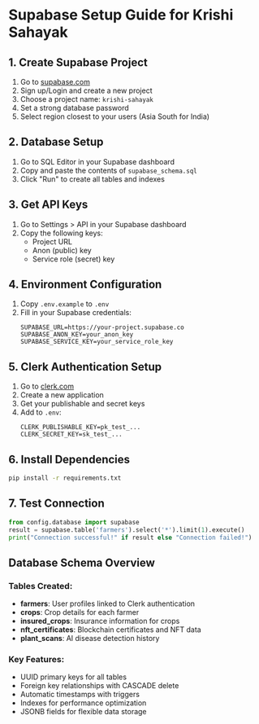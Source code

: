 # Supabase Setup Guide for Krishi Sahayak

## 1. Create Supabase Project

1. Go to [supabase.com](https://supabase.com)
2. Sign up/Login and create a new project
3. Choose a project name: `krishi-sahayak`
4. Set a strong database password
5. Select region closest to your users (Asia South for India)

## 2. Database Setup

1. Go to SQL Editor in your Supabase dashboard
2. Copy and paste the contents of `supabase_schema.sql`
3. Click "Run" to create all tables and indexes

## 3. Get API Keys

1. Go to Settings > API in your Supabase dashboard
2. Copy the following keys:
   - Project URL
   - Anon (public) key
   - Service role (secret) key

## 4. Environment Configuration

1. Copy `.env.example` to `.env`
2. Fill in your Supabase credentials:
   ```
   SUPABASE_URL=https://your-project.supabase.co
   SUPABASE_ANON_KEY=your_anon_key
   SUPABASE_SERVICE_KEY=your_service_role_key
   ```

## 5. Clerk Authentication Setup

1. Go to [clerk.com](https://clerk.com)
2. Create a new application
3. Get your publishable and secret keys
4. Add to `.env`:
   ```
   CLERK_PUBLISHABLE_KEY=pk_test_...
   CLERK_SECRET_KEY=sk_test_...
   ```

## 6. Install Dependencies

```bash
pip install -r requirements.txt
```

## 7. Test Connection

```python
from config.database import supabase
result = supabase.table('farmers').select('*').limit(1).execute()
print("Connection successful!" if result else "Connection failed!")
```

## Database Schema Overview

### Tables Created:
- **farmers**: User profiles linked to Clerk authentication
- **crops**: Crop details for each farmer
- **insured_crops**: Insurance information for crops
- **nft_certificates**: Blockchain certificates and NFT data
- **plant_scans**: AI disease detection history

### Key Features:
- UUID primary keys for all tables
- Foreign key relationships with CASCADE delete
- Automatic timestamps with triggers
- Indexes for performance optimization
- JSONB fields for flexible data storage